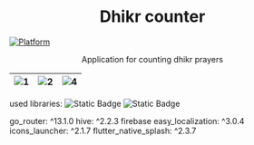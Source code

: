 
<h1 align="center">Dhikr counter</h1>

[![Platform](https://img.shields.io/badge/Platform-Android%20%7C%20IOS%20%7C%20Web-green)](https://flutter.dev/)

<p align="center">
     Application for counting dhikr prayers
</p>

| ![1](https://github.com/OlegPark/Dhikr_counter/assets/127476229/3376bd9f-a574-40d6-9914-00b9df2337b0) | ![2](https://github.com/OlegPark/Dhikr_counter/assets/127476229/8a6d8304-3df2-4b5b-822b-850f8b1b9b1e) | ![4](https://github.com/OlegPark/Dhikr_counter/assets/127476229/c8ab49ea-bf84-4ccf-ac9d-7a556d7fbb6d) |
| :------------: | :------------: | :------------: |

used libraries:
![Static Badge](https://img.shields.io/badge/shared_preferences%3A%20%5E2.2.2-gray?logo=flutter&labelColor=blue)
  ![Static Badge](https://img.shields.io/badge/provider%3A%206.1.1-gray?logo=flutter&labelColor=blue)

  go_router: ^13.1.0
  hive: ^2.2.3
  firebase
  easy_localization: ^3.0.4
  icons_launcher: ^2.1.7
  flutter_native_splash: ^2.3.7
